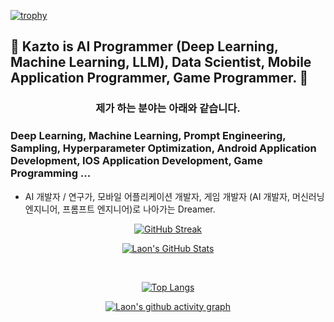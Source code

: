 [![trophy](https://github-profile-trophy.vercel.app/?username=KaztoRay&theme=algolia&column=10)](https://github.com/Luon/)

## 💫 Kazto is AI Programmer (Deep Learning, Machine Learning, LLM), Data Scientist, Mobile Application Programmer, Game Programmer. 💫 

<div align = "center">
<h3> 제가 하는 분야는 아래와 같습니다. </h3>
</div>

### Deep Learning, Machine Learning, Prompt Engineering, Sampling, Hyperparameter Optimization, Android Application Development, IOS Application Development, Game Programming ...
 
- AI 개발자 / 연구가, 모바일 어플리케이션 개발자, 게임 개발자 (AI 개발자, 머신러닝 엔지니어, 프롬프트 엔지니어)로 나아가는 Dreamer.

<div align = "center">

[![GitHub Streak](https://github-readme-streak-stats.herokuapp.com/?user=KaztoRay&theme=holi-theme)](https://git.io/streak-stats)

[![Laon's GitHub Stats](https://github-readme-stats.vercel.app/api?username=KaztoRay&hide=contribs,prs&show_icons=true&theme=ambient_gradient)](https://github.com/anuraghazra/github-readme-stats)

<br>

[![Top Langs](https://github-readme-stats.vercel.app/api/top-langs/?username=KaztoRay&langs_count=10&hide=contribs,prs&show_icons=true&theme=ambient_gradient)](https://github.com/anuraghazra/github-readme-stats)

[![Laon's github activity graph](https://github-readme-activity-graph.vercel.app/graph?username=KaztoRay&theme=react-dark&border=true)](https://github.com/ashutosh00710/github-readme-activity-graph)

</div>
 
 
